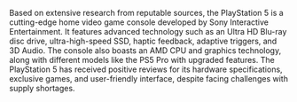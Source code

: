 Based on extensive research from reputable sources, the PlayStation 5 is a cutting-edge home video game console developed by Sony Interactive Entertainment. It features advanced technology such as an Ultra HD Blu-ray disc drive, ultra-high-speed SSD, haptic feedback, adaptive triggers, and 3D Audio. The console also boasts an AMD CPU and graphics technology, along with different models like the PS5 Pro with upgraded features. The PlayStation 5 has received positive reviews for its hardware specifications, exclusive games, and user-friendly interface, despite facing challenges with supply shortages.